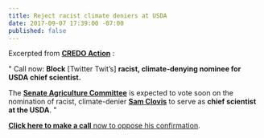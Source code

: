 ```yaml
---
title: Reject racist climate deniers at USDA
date: 2017-09-07 17:39:00 -07:00
published: false
---
```


Excerpted from [**CREDO Action**](https://credoaction.com/) :

" Call now: **Block** [Twitter Twit’s] **racist, climate-denying nominee for USDA chief scientist.**

The [**Senate Agriculture Committee**](https://www.agriculture.senate.gov/) is expected to vote soon on the nomination of racist, climate-denier [**Sam Clovis**](http://www.politico.com/story/2017/07/30/usda-sam-clovis-influence-trump-241114) to serve as **chief scientist at the USDA**.  "

[**Click here to make a call** now to oppose his confirmation](https://act.credoaction.com/call/clovis_calls?t=3&akid=24847%2E6650577%2EmCFfgt).  

